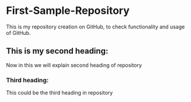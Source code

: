 # First-Sample-Repository
This is my repository creation on GitHub, to check functionality and usage of GitHub.
## This is my second heading:
Now in this we will explain second heading of repository
### Third heading:
This could be the third heading in repository
